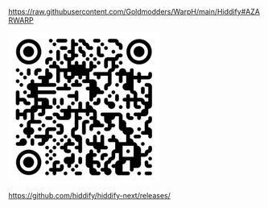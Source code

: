 https://raw.githubusercontent.com/Goldmodders/WarpH/main/Hiddify#AZARWARP
<div>
<img loading="QR" src="/qr-code.png" width="300" height="300" alt="QR">


https://github.com/hiddify/hiddify-next/releases/
